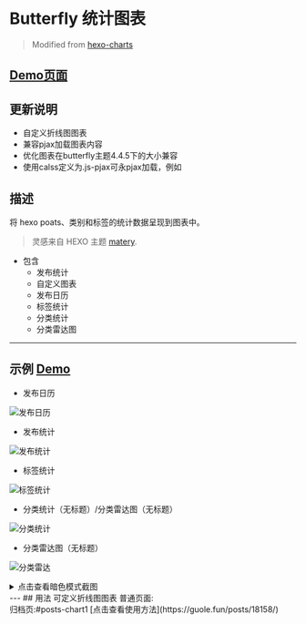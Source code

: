 <!-- This file is modified by guole.fun -->
# Butterfly 统计图表
> Modified from [hexo-charts](https://www.npmjs.com/package/hexo-charts)  

## [Demo页面](https://guole.fun/charts/)

## 更新说明
* 自定义折线图图表
* 兼容pjax加载图表内容
* 优化图表在butterfly主题4.4.5下的大小兼容
* 使用calss定义为.js-pjax可永pjax加载，例如<div id="图表名称" class=".js-pjax"></div>
## 描述
将 hexo poats、类别和标签的统计数据呈现到图表中。
> 灵感来自 HEXO 主题 [matery](https://github.com/blinkfox/hexo-theme-matery).

* 包含
  * 发布统计
  * 自定义图表
  * 发布日历
  * 标签统计
  * 分类统计
  * 分类雷达图  
---

## 示例 [Demo](https://guole.fun/charts/)

* 发布日历
  
![发布日历](https://guole.fun/posts/18158/发布日历3.jpg)

* 发布统计
  
![发布统计](https://guole.fun/posts/18158/发布统计3.jpg)

* 标签统计
  
![标签统计](https://guole.fun/posts/18158/标签3.jpg)

* 分类统计（无标题）/分类雷达图（无标题）
  
![分类统计](https://guole.fun/posts/18158/分类统计3.jpg)

* 分类雷达图（无标题）
  
![分类雷达](https://guole.fun/posts/18158/分类雷达3.jpg)

<details>
<summary>点击查看暗色模式截图</summary>

* 发布日历
  
![发布日历](https://guole.fun/posts/18158/发布日历4.jpg)

* 发布统计
  
![发布统计](https://guole.fun/posts/18158/发布统计4.jpg)

* 标签统计
  
![标签统计](https://guole.fun/posts/18158/标签4.jpg)

* 分类统计（无标题）/分类雷达图（无标题）
  
![分类统计](https://guole.fun/posts/18158/分类统计4.jpg)

* 分类雷达图（无标题）
  
![分类雷达](https://guole.fun/posts/18158/分类雷达4.jpg)

</details>
---
## 用法
可定义折线图图表
普通页面:<div id="posts-chart1" class=".js-pjax"></div>
归档页:#posts-chart1
[点击查看使用方法](https://guole.fun/posts/18158/)
